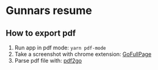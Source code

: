 # Gunnars resume

## How to export pdf

1. Run app in pdf mode: `yarn pdf-mode`
2. Take a screenshot with chrome extension: [GoFullPage](https://chrome.google.com/webstore/detail/gofullpage-full-page-scre/fdpohaocaechififmbbbbbknoalclacl?hl=en)
3. Parse pdf file with: [pdf2go](https://www.pdf2go.com/create-searchable-pdf)

